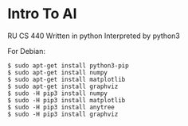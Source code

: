 # Intro To AI
RU CS 440
Written in python
Interpreted by python3

For Debian:
```
$ sudo apt-get install python3-pip
$ sudo apt-get install numpy
$ sudo apt-get install matplotlib
$ sudo apt-get install graphviz
$ sudo -H pip3 install numpy
$ sudo -H pip3 install matplotlib
$ sudo -H pip3 install anytree
$ sudo -H pip3 install graphviz
```
